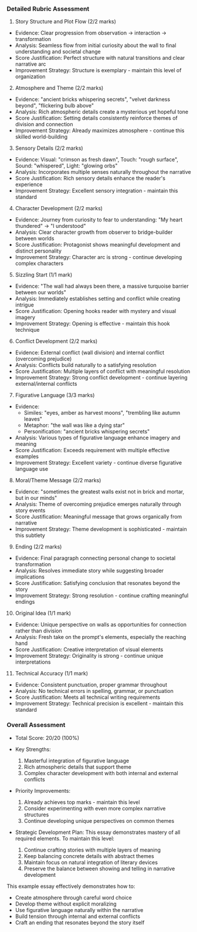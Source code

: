 ### Detailed Rubric Assessment

1. Story Structure and Plot Flow (2/2 marks)

- Evidence: Clear progression from observation → interaction → transformation
- Analysis: Seamless flow from initial curiosity about the wall to final understanding and societal change
- Score Justification: Perfect structure with natural transitions and clear narrative arc
- Improvement Strategy: Structure is exemplary - maintain this level of organization

2. Atmosphere and Theme (2/2 marks)

- Evidence: "ancient bricks whispering secrets", "velvet darkness beyond", "flickering bulb above"
- Analysis: Rich atmospheric details create a mysterious yet hopeful tone
- Score Justification: Setting details consistently reinforce themes of division and connection
- Improvement Strategy: Already maximizes atmosphere - continue this skilled world-building

3. Sensory Details (2/2 marks)

- Evidence: Visual: "crimson as fresh dawn", Touch: "rough surface", Sound: "whispered", Light: "glowing orbs"
- Analysis: Incorporates multiple senses naturally throughout the narrative
- Score Justification: Rich sensory details enhance the reader's experience
- Improvement Strategy: Excellent sensory integration - maintain this standard

4. Character Development (2/2 marks)

- Evidence: Journey from curiosity to fear to understanding: "My heart thundered" → "I understood"
- Analysis: Clear character growth from observer to bridge-builder between worlds
- Score Justification: Protagonist shows meaningful development and distinct personality
- Improvement Strategy: Character arc is strong - continue developing complex characters

5. Sizzling Start (1/1 mark)

- Evidence: "The wall had always been there, a massive turquoise barrier between our worlds"
- Analysis: Immediately establishes setting and conflict while creating intrigue
- Score Justification: Opening hooks reader with mystery and visual imagery
- Improvement Strategy: Opening is effective - maintain this hook technique

6. Conflict Development (2/2 marks)

- Evidence: External conflict (wall division) and internal conflict (overcoming prejudice)
- Analysis: Conflicts build naturally to a satisfying resolution
- Score Justification: Multiple layers of conflict with meaningful resolution
- Improvement Strategy: Strong conflict development - continue layering external/internal conflicts

7. Figurative Language (3/3 marks)

- Evidence:
  - Similes: "eyes, amber as harvest moons", "trembling like autumn leaves"
  - Metaphor: "the wall was like a dying star"
  - Personification: "ancient bricks whispering secrets"
- Analysis: Various types of figurative language enhance imagery and meaning
- Score Justification: Exceeds requirement with multiple effective examples
- Improvement Strategy: Excellent variety - continue diverse figurative language use

8. Moral/Theme Message (2/2 marks)

- Evidence: "sometimes the greatest walls exist not in brick and mortar, but in our minds"
- Analysis: Theme of overcoming prejudice emerges naturally through story events
- Score Justification: Meaningful message that grows organically from narrative
- Improvement Strategy: Theme development is sophisticated - maintain this subtlety

9. Ending (2/2 marks)

- Evidence: Final paragraph connecting personal change to societal transformation
- Analysis: Resolves immediate story while suggesting broader implications
- Score Justification: Satisfying conclusion that resonates beyond the story
- Improvement Strategy: Strong resolution - continue crafting meaningful endings

10. Original Idea (1/1 mark)

- Evidence: Unique perspective on walls as opportunities for connection rather than division
- Analysis: Fresh take on the prompt's elements, especially the reaching hand
- Score Justification: Creative interpretation of visual elements
- Improvement Strategy: Originality is strong - continue unique interpretations

11. Technical Accuracy (1/1 mark)

- Evidence: Consistent punctuation, proper grammar throughout
- Analysis: No technical errors in spelling, grammar, or punctuation
- Score Justification: Meets all technical writing requirements
- Improvement Strategy: Technical precision is excellent - maintain this standard

### Overall Assessment

- Total Score: 20/20 (100%)
- Key Strengths:

  1. Masterful integration of figurative language
  2. Rich atmospheric details that support theme
  3. Complex character development with both internal and external conflicts

- Priority Improvements:

  1. Already achieves top marks - maintain this level
  2. Consider experimenting with even more complex narrative structures
  3. Continue developing unique perspectives on common themes

- Strategic Development Plan:
  This essay demonstrates mastery of all required elements. To maintain this level:
  1. Continue crafting stories with multiple layers of meaning
  2. Keep balancing concrete details with abstract themes
  3. Maintain focus on natural integration of literary devices
  4. Preserve the balance between showing and telling in narrative development

This example essay effectively demonstrates how to:

- Create atmosphere through careful word choice
- Develop theme without explicit moralizing
- Use figurative language naturally within the narrative
- Build tension through internal and external conflicts
- Craft an ending that resonates beyond the story itself
